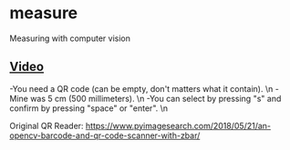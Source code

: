 # measure
Measuring with computer vision

<a href="https://www.instagram.com/p/CI3IEgtps7a/">Video</a>
----
-You need a QR code (can be empty, don't matters what it contain). \n
-Mine was 5 cm (500 millimeters). \n
-You can select by pressing "s" and confirm by pressing "space" or "enter". \n

Original QR Reader: https://www.pyimagesearch.com/2018/05/21/an-opencv-barcode-and-qr-code-scanner-with-zbar/
